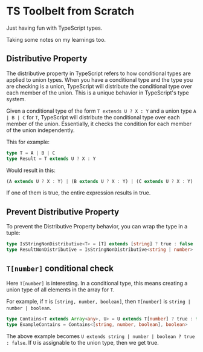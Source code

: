 # TS Toolbelt from Scratch

Just having fun with TypeScript types.

Taking some notes on my learnings too.

## Distributive Property

The distributive property in TypeScript refers to how conditional types are applied to union types. When you have a conditional type and the type you are checking is a union, TypeScript will distribute the conditional type over each member of the union. This is a unique behavior in TypeScript's type system.

Given a conditional type of the form `T extends U ? X : Y` and a union type `A | B | C` for `T`, TypeScript will distribute the conditional type over each member of the union. Essentially, it checks the condition for each member of the union independently.

This for example:

```ts
type T = A | B | C
type Result = T extends U ? X : Y
```

Would result in this:

```ts
(A extends U ? X : Y) | (B extends U ? X : Y) | (C extends U ? X : Y)
```

If one of them is true, the entire expression results in true.

## Prevent Distributive Property

To prevent the Distributive Property behavior, you can wrap the type in a tuple:

```ts
type IsStringNonDistributive<T> = [T] extends [string] ? true : false
type ResultNonDistributive = IsStringNonDistributive<string | number>
```

## `T[number]` conditional check

Here `T[number]` is interesting. In a conditional type, this means creating a union type of all elements in the array for `T`.

For example, if `T` is `[string, number, boolean]`, then `T[number]` is `string | number | boolean`.

```ts
type Contains<T extends Array<any>, U> = U extends T[number] ? true : false
type ExampleContains = Contains<[string, number, boolean], boolean>
```

The above example becomes `U extends string | number | boolean ? true : false`. If `U` is assignable to the union type, then we get true.
